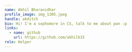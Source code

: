 ```yaml
---
name: Akhil Bharanidhar
profile_image: img_1305.jpeg
handle: akditch
bio: Hi! I'm a sophomore in CS, talk to me about pwn :p
links:
  - name: github
    url: https://github.com/akhilb15
role: Helper
---
```

